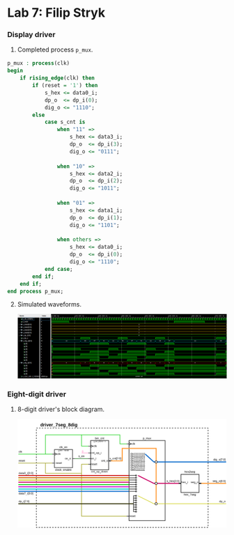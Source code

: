 # Lab 7: Filip Stryk

### Display driver

1. Completed process `p_mux`.

```vhdl
p_mux : process(clk)
begin
    if rising_edge(clk) then
        if (reset = '1') then
            s_hex <= data0_i;
            dp_o  <= dp_i(0);
            dig_o <= "1110";
        else
            case s_cnt is
                when "11" =>
                    s_hex <= data3_i;
                    dp_o  <= dp_i(3);
                    dig_o <= "0111";

                when "10" =>
                    s_hex <= data2_i;
                    dp_o  <= dp_i(2);
                    dig_o <= "1011";

                when "01" =>
                    s_hex <= data1_i;
                    dp_o  <= dp_i(1);
                    dig_o <= "1101";

                when others =>
                    s_hex <= data0_i;
                    dp_o  <= dp_i(0);
                    dig_o <= "1110";
            end case;
        end if;
    end if;
end process p_mux;
```

2. Simulated waveforms.

   ![Simulated waveforms](img/sim_waveforms.png)

### Eight-digit driver

1. 8-digit driver's block diagram.

   ![Block diagram](img/diagram.png)